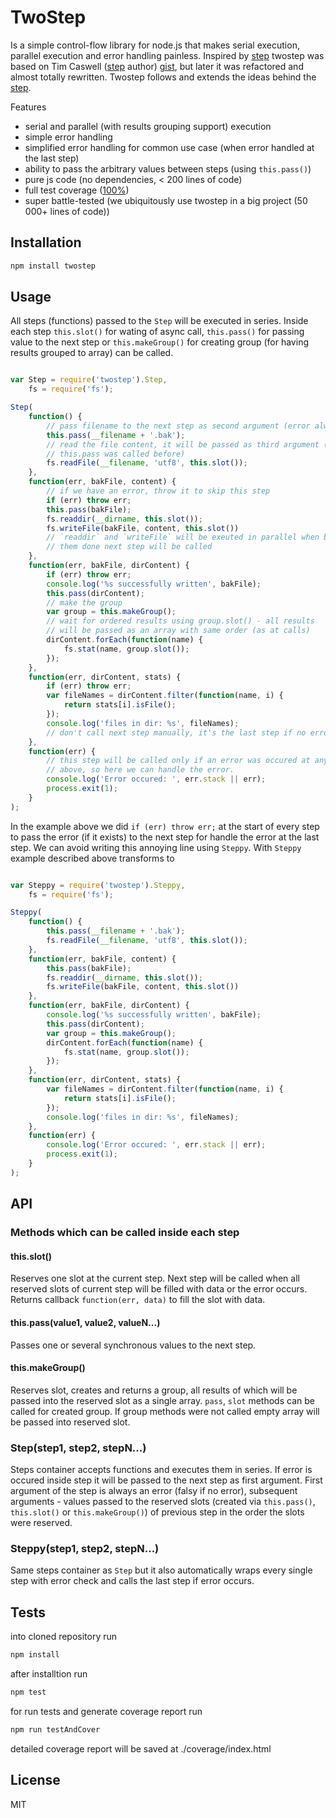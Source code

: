 # TwoStep


Is a simple control-flow library for node.js that makes serial execution,
parallel execution and error handling painless. Inspired by [step] twostep was
based on Tim Caswell ([step] author) [gist](https://gist.github.com/1524578),
but later it was refactored and almost totally rewritten. Twostep follows and
extends the ideas behind the [step].

Features

* serial and parallel (with results grouping support) execution
* simple error handling
* simplified error handling for common use case (when error handled at the
last step)
* ability to pass the arbitrary values between steps (using `this.pass()`)
* pure js code (no dependencies, < 200 lines of code)
* full test coverage ([100%](https://rawgit.com/2do2go/node-twostep/master/coverage/index.html))
* super battle-tested (we ubiquitously use twostep in a big project
(50 000+ lines of code))


## Installation

```sh
npm install twostep
```


## Usage

All steps (functions) passed to the `Step` will be executed in series. Inside
each step `this.slot()` for wating of async call, `this.pass()` for
passing value to the next step or `this.makeGroup()` for creating group (for
having results grouped to array) can be called.

```js

var Step = require('twostep').Step,
	fs = require('fs');

Step(
	function() {
		// pass filename to the next step as second argument (error always first)
		this.pass(__filename + '.bak');
		// read the file content, it will be passed as third argument (because
		// this.pass was called before)
		fs.readFile(__filename, 'utf8', this.slot());
	},
	function(err, bakFile, content) {
		// if we have an error, throw it to skip this step
		if (err) throw err;
		this.pass(bakFile);
		fs.readdir(__dirname, this.slot());
		fs.writeFile(bakFile, content, this.slot())
		// `readdir` and `writeFile` will be exeuted in parallel when both of
		// them done next step will be called
	},
	function(err, bakFile, dirContent) {
		if (err) throw err;
		console.log('%s successfully written', bakFile);
		this.pass(dirContent);
		// make the group
		var group = this.makeGroup();
		// wait for ordered results using group.slot() - all results
		// will be passed as an array with same order (as at calls)
		dirContent.forEach(function(name) {
			fs.stat(name, group.slot());
		});
	},
	function(err, dirContent, stats) {
		if (err) throw err;
		var fileNames = dirContent.filter(function(name, i) {
			return stats[i].isFile();
		});
		console.log('files in dir: %s', fileNames);
		// don't call next step manually, it's the last step if no error
	},
	function(err) {
		// this step will be called only if an error was occured at any step
		// above, so here we can handle the error.
		console.log('Error occured: ', err.stack || err);
		process.exit(1);
	}
);

```

In the example above we did `if (err) throw err;` at the start of every step to
pass the error (if it exists) to the next step for handle the error at the last
step. We can avoid writing this annoying line using `Steppy`. With `Steppy`
example described above transforms to

```js

var Steppy = require('twostep').Steppy,
	fs = require('fs');

Steppy(
	function() {
		this.pass(__filename + '.bak');
		fs.readFile(__filename, 'utf8', this.slot());
	},
	function(err, bakFile, content) {
		this.pass(bakFile);
		fs.readdir(__dirname, this.slot());
		fs.writeFile(bakFile, content, this.slot())
	},
	function(err, bakFile, dirContent) {
		console.log('%s successfully written', bakFile);
		this.pass(dirContent);
		var group = this.makeGroup();
		dirContent.forEach(function(name) {
			fs.stat(name, group.slot());
		});
	},
	function(err, dirContent, stats) {
		var fileNames = dirContent.filter(function(name, i) {
			return stats[i].isFile();
		});
		console.log('files in dir: %s', fileNames);
	},
	function(err) {
		console.log('Error occured: ', err.stack || err);
		process.exit(1);
	}
);

```


## API

### Methods which can be called inside each step

#### this.slot()

Reserves one slot at the current step. Next step will be called when
all reserved slots of current step will be filled with data or the error occurs.
Returns callback `function(err, data)` to fill the slot with data.

#### this.pass(value1, value2, valueN...)

Passes one or several synchronous values to the next step.

#### this.makeGroup()

Reserves slot, creates and returns a group, all results of which will be passed
into the reserved slot as a single array. `pass`, `slot` methods can be called
for created group. If group methods were not called empty array will be passed
into reserved slot.

### Step(step1, step2, stepN...)

Steps container accepts functions and executes them in series. If error is
occured inside step it will be passed to the next step as first argument. First
argument of the step is always an error (falsy if no error), subsequent
arguments - values passed to the reserved slots (created via `this.pass()`,
`this.slot()` or `this.makeGroup()`) of previous step in the order the slots
were reserved.

### Steppy(step1, step2, stepN...)

Same steps container as `Step` but it also automatically wraps every single step
with error check and calls the last step if error occurs.


## Tests

into cloned repository run

```sh
npm install
```

after installtion run

```sh
npm test
```

for run tests and generate coverage report run

```sh
npm run testAndCover
```

detailed coverage report will be saved at ./coverage/index.html


## License

MIT


[step]: https://github.com/creationix/step
